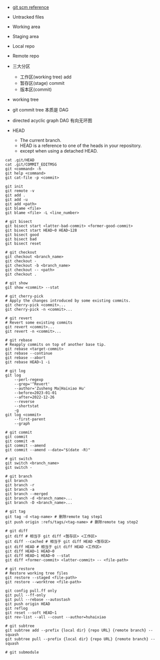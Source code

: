 - [git scm reference](https://git-scm.com/docs)
- Untracked files
- Working area
- Staging area
- Local repo
- Remote repo

- 三大分区
  - 工作区(working tree) add
  - 暂存区(stage) commit
  - 版本区(commit)
- working tree
- git commit tree 本质是 DAG
- directed acyclic graph DAG 有向无环图
- HEAD
  - The current branch.
  - HEAD is a reference to one of the heads in your repository.
  - except when using a detached HEAD.

```shell
cat .git/HEAD
cat .git/COMMIT_EDITMSG
git <command> -h
git help <command>
git cat-file -p <commit>

git init
git remote -v
git add .
git add -u
git add <path>
git blame <file>
git blame <file> -L <line_number>

# git bisect
git bisect start <latter-bad-commit> <former-good-commit>
git bisect start HEAD~0 HEAD~128
git bisect good
git bisect bad
git bisect reset

# git checkout
git checkout <branch_name>
git checkout -
git checkout -b <branch_name>
git checkout -- <path>
git checkout .

# git show
git show <commit> --stat

# git cherry-pick
# Apply the changes introduced by some existing commits.
git cherry-pick <commit>...
git cherry-pick -n <commit>...

# git revert
# Revert some existing commits
git revert <commit>...
git revert -n <commit>...

# git rebase
# Reapply commits on top of another base tip.
git rebase <target-commit>
git rebase --continue
git rebase --abort
git rebase HEAD~1 -i

# git log
git log
    --perl-regexp
    --grep='^Revert'
    --author='Zusheng Ma|Haixiao Hu'
    --before=2023-01-01
    --after=2022-12-26
    --reverse
    --shortstat
    -g
git log <commit>
    --first-parent
    --graph

# git commit
git commit
git commit -m
git commit --amend
git commit --amend --date="$(date -R)"

# git switch
git switch <branch_name>
git switch -

# git branch
git branch
git branch -r
git branch -a
git branch --merged
git branch -d <branch_name>...
git branch -D <branch_name>...

# git tag
git tag -d <tag-name> # 删除remote tag step1
git push origin :refs/tags/<tag-name> # 删除remote tag step2

# git diff
git diff # 相当于 git diff <暂存区> <工作区>
git diff --cached # 相当于 git diff HEAD <暂存区>
git diff HEAD # 相当于 git diff HEAD <工作区>
git diff HEAD~1 HEAD~0
git diff HEAD~1 HEAD~0 --stat
git diff <former-commit> <latter-commit> -- <file-path>

# git restore
# Restore working tree files
git restore --staged <file-path>
git restore --worktree <file-path>

git config pull.ff only
git pull --ff-only
git pull --rebase --autostash
git push origin HEAD
git reflog
git reset --soft HEAD~1
git rev-list --all --count --author=huhaixiao

# git subtree
git subtree add --prefix {local dir} {repo URL} {remote branch} --squash
git subtree pull --prefix {local dir} {repo URL} {remote branch} --squash

# git submodule
```
